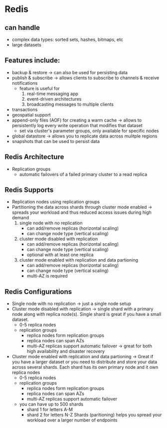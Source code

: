 # Redis

## can handle  
   * complex data types: sorted sets, hashes, bitmaps, etc
   * large datasets

## Features include:
  * backup & restore -> can also be used for persisting data
  * publish & subscribe -> allows clients to subscribe to channels & receive notifications
     - feature is useful for 
       1. real-time messaging app
       2. event-driven architectures
       3. broadcasting messages to multiple clients
  * transactions
  * geospatial support
  * append-only files (AOF) for creating a warm cache -> allows to persistently log every write operation that modifies that dataset
    - set via cluster's parameter groups, only available for specific nodes
  * global datastore -> allows you to replicate data across mulitple regions 
  * snapshots that can be used to persist data

## Redis Architecture
  * Replication groups
    - automatic failovers of a failed primary cluster to a read replica

## Redis Supports
  * Replication nodes using replication groups
  * Partitioning the data across shards through cluster mode enabled -> spreads your workload and thus reduced access issues during high demand
    1. single node with no replication 
       - can add/remove replicas (horizontal scaling)
       - can change node type (vertical scaling)
    2. cluster mode disabled with replication
       - can add/remove replicas (horizontal scaling)
       - can change node type (vertical scaling)
       - optional with at least one replica
    3. cluster mode enabled with replication and data partioning
       - can add/remove replicas (horizontal scaling)
       - can change node type (vertical scaling)
       - multi-AZ is required

## Redis Configurations
  * Single node with no replication -> just a single node setup
  * Cluster mode disabled with replication -> single shard with a primary node along with replica node(s). Single shard is great if you have a small dataset.
    - 0-5 replica nodes
    - replication groups
      - replica nodes form replication groups
      - replica nodes can span AZs
      - multi-AZ replicas support automatic failover -> great for both high availability and disaster recovery
  * Cluster mode enabled with replication and data partioning -> Great if you have a larger dataset or you need to distribute and store your data across several shards. Each shard has its own primary node and it own replica nodes 
    - 0-5 replica nodes
    - replication groups
      - replica nodes form replication groups
      - replica nodes can span AZs
      - multi-AZ replicas support automatic failover
    - you can have up to 500 shards
      - shard 1 for letters A-M
      - shard 2 for letters N-Z
    Shards (paritioning) helps you spread your workload over a larger number of endpoints
   